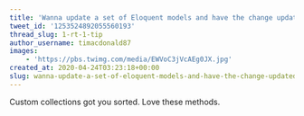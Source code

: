 ```yaml
---
title: 'Wanna update a set of Eloquent models and have the change updated in the database and in your in-memory instances, but don''t wanna incur a database query for *each* model?'
tweet_id: '1253524892055560193'
thread_slug: 1-rt-1-tip
author_username: timacdonald87
images:
    - 'https://pbs.twimg.com/media/EWVoC3jVcAEg0JX.jpg'
created_at: 2020-04-24T03:23:18+00:00
slug: wanna-update-a-set-of-eloquent-models-and-have-the-change-updated-in-the-database-and-in-your-in-memory-instances-but-dont-wanna-incur-a-database-query-for-each-model
---
```


Custom collections got you sorted. Love these methods.